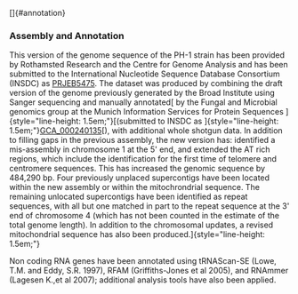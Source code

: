 []{#annotation}

### Assembly and Annotation

This version of the genome sequence of the PH-1 strain has been provided
by Rothamsted Research and the Centre for Genome Analysis and has been
submitted to the International Nucleotide Sequence Database Consortium
(INSDC) as [PRJEB5475](http://www.ebi.ac.uk/ena/data/view/PRJEB5475).
The dataset was produced by combining the draft version of the genome
previously generated by the Broad Institute using Sanger sequencing and
manually annotated[ by the Fungal and Microbial genomics group at the
Munich Information Services for Protein Sequences
]{style="line-height: 1.5em;"}[(submitted to INSDC as
]{style="line-height: 1.5em;"}[GCA\_000240135](http://www.ebi.ac.uk/ena/data/view/GCA_000240135)[),
with additional whole shotgun data. In addition to filling gaps in the
previous assembly, the new version has: identified a mis-assembly in
chromosome 1 at the 5' end, and extended the AT rich regions, which
include the identification for the first time of telomere and centromere
sequences. This has increased the genomic sequence by 484,290 bp. Four
previously unplaced supercontigs have been located within the new
assembly or within the mitochrondrial sequence. The remaining unlocated
supercontigs have been identified as repeat sequences, with all but one
matched in part to the repeat sequence at the 3' end of chromosome 4
(which has not been counted in the estimate of the total genome length).
In addition to the chromosomal updates, a revised mitochondrial sequence
has also been produced.]{style="line-height: 1.5em;"}

Non coding RNA genes have been annotated using tRNAScan-SE (Lowe, T.M.
and Eddy, S.R. 1997), RFAM (Griffiths-Jones et al 2005), and RNAmmer
(Lagesen K.,et al 2007); additional analysis tools have also been
applied.
